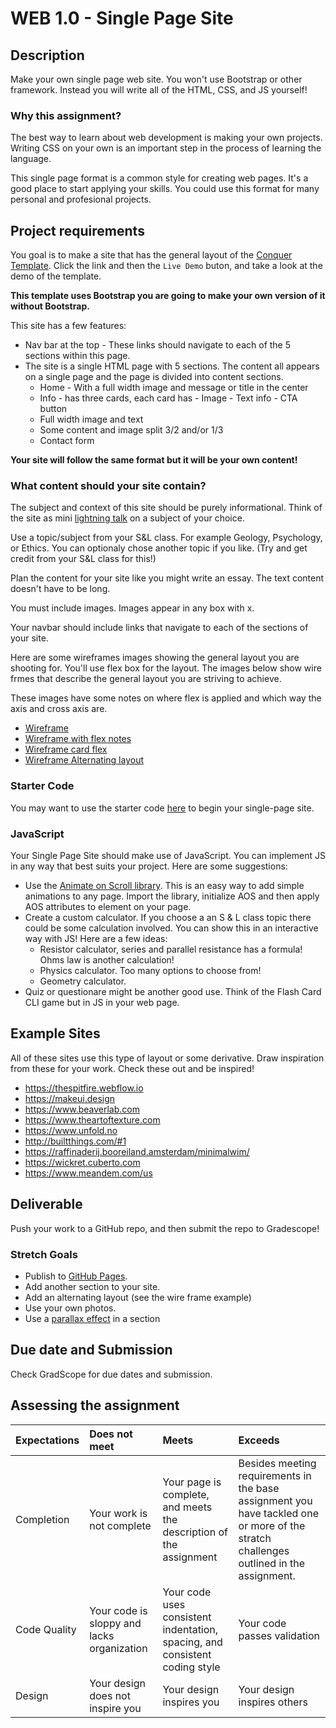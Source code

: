 # WEB 1.0 - Single Page Site

## Description 

Make your own single page web site. You won't use Bootstrap or other framework. Instead you will write all of the HTML, CSS, and JS yourself! 

### Why this assignment?

The best way to learn about web development is making your own projects. Writing CSS on your own is an important step in the process of learning the language. 

This single page format is a common style for creating web pages. It's a good place to start applying your skills. You could use this format for many personal and profesional projects. 

## Project requirements

You goal is to make a site that has the general layout of the [Conquer Template](https://www.free-css.com/assets/files/free-css-templates/preview/page196/conquer/). Click the link and then the `Live Demo` buton, and take a look at the demo of the template. 

**This template uses Bootstrap you are going to make your own version of it without Bootstrap.**

This site has a few features: 

- Nav bar at the top - These links should navigate to each of the 5 sections within this page.
- The site is a single HTML page with 5 sections. The content all appears on a single page and the page is divided into content sections. 
  - Home - With a full width image and message or title in the center
  - Info - has three cards, each card has
        - Image
        - Text info
        - CTA button
  - Full width image and text
  - Some content and image split 3/2 and/or 1/3
  - Contact form

**Your site will follow the same format but it will be your own content!** 

### What content should your site contain? 

The subject and context of this site should be purely informational. Think of the site as mini [lightning talk](https://en.wikipedia.org/wiki/Lightning_talk) on a subject of your choice. 

Use a topic/subject from your S&L class. For example Geology, Psychology, or Ethics. You can optionaly chose another topic if you like. (Try and get credit from your S&L class for this!)

Plan the content for your site like you might write an essay. The text content doesn't have to be long. 

You must include images. Images appear in any box with x. 

Your navbar should include links that navigate to each of the sections of your site. 

Here are some wireframes images showing the general layout you are shooting for. You'll use flex box for the layout. The images below show wire frmes that describe the general layout you are striving to achieve. 

These images have some notes on where flex is applied and which way the axis and cross axis are. 

- [Wireframe](images/Wireframe.png)
- [Wireframe with flex notes](images/Wireframe-with-flex-notes.png)
- [Wireframe card flex](images/Wireframe-with-card-notes.png)
- [Wireframe Alternating layout](images/Wireframe-with-alternating-layout.png)

### Starter Code

You may want to use the starter code [here](https://github.com/Tech-at-DU/single-page-starter) to begin your single-page site.

### JavaScript

Your Single Page Site should make use of JavaScript. You can implement JS in any way that best suits your project. Here are some suggestions: 

- Use the [Animate on Scroll library](https://michalsnik.github.io/aos/). This is an easy way to add simple animations to any page. Import the library, initialize AOS and then apply AOS attributes to element on your page. 
- Create a custom calculator. If you choose a an S & L class topic there could be some calculation involved. You can show this in an interactive way with JS! Here are a few ideas: 
  - Resistor calculator, series and parallel resistance has a formula! Ohms law is another calculation!
  - Physics calculator. Too many options to choose from! 
  - Geometry calculator. 
- Quiz or questionare might be another good use. Think of the Flash Card CLI game but in JS in your web page. 

## Example Sites 

All of these sites use this type of layout or some derivative. Draw inspiration from these for your work. Check these out and be inspired! 

- https://thespitfire.webflow.io
- https://makeui.design
- https://www.beaverlab.com
- https://www.theartoftexture.com
- https://www.unfold.no
- http://builtthings.com/#1
- https://raffinaderij.booreiland.amsterdam/minimalwim/
- https://wickret.cuberto.com
- https://www.meandem.com/us

## Deliverable

Push your work to a GitHub repo, and then submit the repo to Gradescope!

### Stretch Goals

- Publish to [GitHub Pages](https://docs.github.com/en/github/working-with-github-pages/creating-a-github-pages-site).
- Add another section to your site. 
- Add an alternating layout (see the wire frame example)
- Use your own photos.
- Use a [parallax effect](https://www.w3schools.com/howto/howto_css_parallax.asp) in a section 

## Due date and Submission 

Check GradScope for due dates and submission. 

## Assessing the assignment

| Expectations | Does not meet | Meets | Exceeds |
|:-------------|:--------------|:------|:--------|
| Completion | Your work is not complete | Your page is complete, and meets the description of the assignment | Besides meeting requirements in the base assignment you have tackled one or more of the stratch challenges outlined in the assignment. |
| Code Quality | Your code is sloppy and lacks organization | Your code uses consistent indentation, spacing, and consistent coding style | Your code passes validation |
| Design | Your design does not inspire you | Your design inspires you | Your design inspires others | 


